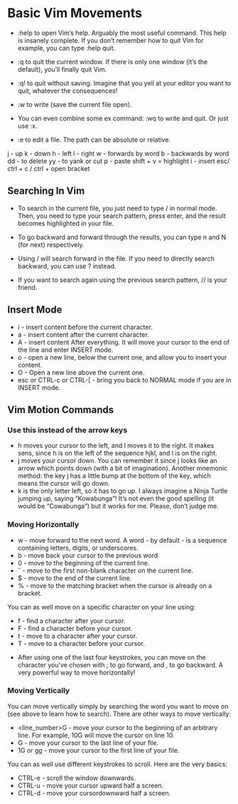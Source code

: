 # Basic Vim Movements

* :help to open Vim’s help. Arguably the most useful command. This help is insanely complete. If you don’t remember how to quit Vim for example, you can type :help quit.

* :q to quit the current window. If there is only one window (it’s the default), you’ll finally quit Vim.

* :q! to quit without saving. Imagine that you yell at your editor you want to quit, whatever the consequences!

* :w to write (save the current file open).
* You can even combine some ex command: :wq to write and quit. Or just use :x.

* :e <path> to edit a file. The path can be absolute or relative.

j - up
k - down
h - left
l - right
w - forwards by word
b - backwards by word
dd - to delete 
yy - to yank or cut
p - paste
shift + v = highlight 
i - insert
esc/ ctrl + c / ctrl + open bracket

## Searching In Vim

* To search in the current file, you just need to type / in normal mode. Then, you need to type your search pattern, press enter, and the result becomes highlighted in your file.

* To go backward and forward through the results, you can type n and N (for next) respectively.

* Using / will search forward in the file. If you need to directly search backward, you can use ? instead.

* If you want to search again using the previous search pattern, // is your friend.

## Insert Mode

* i - insert content before the current character.
* a - insert content after the current character.
* A - insert content After everything. It will move your cursor to the end of the line and enter INSERT mode.
* o - open a new line, below the current one, and allow you to insert your content.
* O - Open a new line above the current one.
* esc or CTRL-c or CTRL-[ - bring you back to NORMAL mode if you are in INSERT mode.

## Vim Motion Commands

### Use this instead of the arrow keys

* h moves your cursor to the left, and l moves it to the right. It makes sens, since h is on the left of the sequence hjkl, and l is on the right.
* j moves your cursor down. You can remember it since j looks like an arrow which points down (with a bit of imagination). Another mnemonic method: the key j has a little bump at the bottom of the key, which means the cursor will go down.
* k is the only letter left, so it has to go up. I always imagine a Ninja Turtle jumping up, saying “Kowabunga”! It’s not even the good spelling (it would be “Cowabunga”) but it works for me. Please, don’t judge me.

### Moving Horizontally

* w - move forward to the next word. A word - by default - is a sequence containing letters, digits, or underscores.
* b - move back your cursor to the previous word
* 0 - move to the beginning of the current line.
* ˆ - move to the first non-blank character on the current line.
* $ - move to the end of the current line.
* % - move to the matching bracket when the cursor is already on a bracket.

You can as well move on a specific character on your line using:

* f<character> - find a character after your cursor.
* F<character> - find a character before your cursor.
* t<character> - move to a character after your cursor.
* T<character> - move to a character before your cursor.

- After using one of the last four keystrokes, you can move on the character you’ve chosen with ; to go forward, and , to go backward. A very powerful way to move horizontally!

### Moving Vertically

You can move vertically simply by searching the word you want to move on (see above to learn how to search). There are other ways to move vertically:

* <line_number>G - move your cursor to the beginning of an arbitrary line. For example, 10G will move the cursor on line 10.
* G - move your cursor to the last line of your file.
* 1G or gg - move your cursor to the first line of your file.

You can as well use different keystrokes to scroll. Here are the very basics:

* CTRL-e - scroll the window downwards.
* CTRL-u - move your cursor upward half a screen.
* CTRL-d - move your cursordownward half a screen.